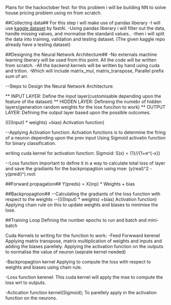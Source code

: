 Plans for the hackoctober fest: 
for this problem i will be building NN to solve house pricing problem using nn from scratch. 

##Collecting data##
For this step i will make use of pandas liberary
-I will use [kaggle dataset](https://www.kaggle.com/code/stpeteishii/titanic-fastai) by fastAi.
-Using pandas liberary i will filter out the data, handle missing values, and mormalise the standard values..
-then i will split the data into training, validation and testing dataset. (The given kaggle repo already have a testing dataset)

##Designing the Neural Network Architecture##
-No externals machine learning liberary will be used from this point. All the code will be written from scratch.
-All the backend kernels will be written by hand using cuda and trition.
-Which will include matrix_mul, matrix_transpose, Parallel prefix sum of arr.

--Steps to Design the Neural Network Architecture: 

** INPUT LAYER: Define the input layer(customisable depending upon the feature of the dataset)
** HIDDEN LAYER: Defineing the numebr of hidden layers(generation random weights for the loss funciton to work)
** OUTPUT LAYER: Defining the output layer based upon the possible outcomes.

((((Input) * weights) +bias) Activation function)

--Applying Activation function: 
Actvation functions is to determine the firing of a neuron depending upon the prev input
Using Sigmoid activatin function for binary classification. 

writing cuda kernel for activation function: 
Sigmoid: S(x) = {1}//{1+e^{-x}}

--Loss function
important to define it in a way to calculate total loss of layer and save the gradiants for the backpropagtion
using mse: (y(real)^2 -y(predi)^).root 

##Forward propagation##
Y(preds) = X(inp) * Weights + bias

##Backpropagtion##
--Calculating the gradiants of the loss function with respect to the weights
--((((Input) * weights) +bias) Activation function) Applying chain rule on this
to update weights and biases to minimise the lose.

##Training Loop
Defining the number epochs to run and batch and mini-batch



Cuda Kernels to writing for the function to work:
-Feed Forwward kerenel
Applying matrix transpose, matrix multiplication of weights and inputs and adding the biases parellely. 
Applying the activation function on the outputs to normalise the value of neuron (seprate kernel needed)

-Backpropagtion kernel
Applying to compute the loss with respect to weights and biases using chain rule.

-Loss function kerenel:
This cuda kernel will apply the mse to compute the loss wrt to outputs.

-Actication function kernel(Sigmoid);
To parellely apply in the activation function on the neurons. 
